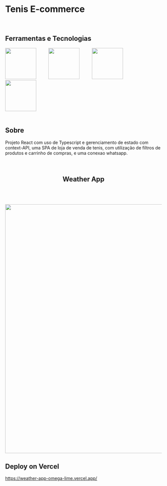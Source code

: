 # Tenis E-commerce

<br>

## Ferramentas e Tecnologias
<div >
     <img src="https://cdn.jsdelivr.net/gh/devicons/devicon@latest/icons/react/react-original-wordmark.svg" width= 100 height= 100/>&nbsp;&nbsp;&nbsp;&nbsp;&nbsp;&nbsp;&nbsp;&nbsp;&nbsp;
      <img src="https://cdn.jsdelivr.net/gh/devicons/devicon@latest/icons/tailwindcss/tailwindcss-original.svg" width= 100 height= 100/>&nbsp;&nbsp;&nbsp;&nbsp;&nbsp;&nbsp;&nbsp;&nbsp;&nbsp;
      <img src="https://cdn.jsdelivr.net/gh/devicons/devicon@latest/icons/typescript/typescript-original.svg" width= 100 height= 100/>&nbsp;&nbsp;&nbsp;&nbsp;&nbsp;&nbsp;&nbsp;&nbsp;&nbsp;
      <img src="https://cdn.jsdelivr.net/gh/devicons/devicon@latest/icons/nextjs/nextjs-original.svg" width= 100 height= 100/>&nbsp;&nbsp;&nbsp;&nbsp;&nbsp;&nbsp;&nbsp;&nbsp;&nbsp;
      
</div>

<br>

## Sobre
Projeto React com uso de Typescript e gerenciamento de estado com context-API, uma SPA de loja de venda de tenis, com utilização de filtros de produtos e carrinho de compras, e uma conexao whatsapp.
<br>
<br>
<br>

<div align = "center">
      <h2 align="center"> Weather App </h2>
      <br>
      <br>
      <br>
      <img src="https://github.com/user-attachments/assets/92330dd1-65a0-4e53-b07f-bbdee70330f1" width= "800"/>
</div>

## Deploy on Vercel
https://weather-app-omega-lime.vercel.app/
